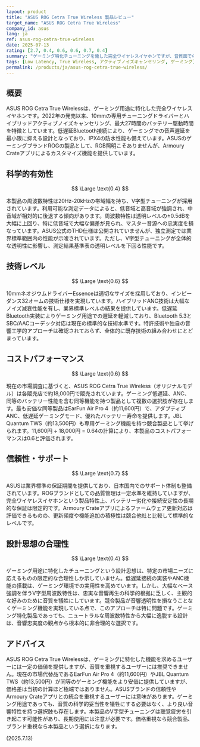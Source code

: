 ```yaml
---
layout: product
title: "ASUS ROG Cetra True Wireless 製品レビュー"
target_name: "ASUS ROG Cetra True Wireless"
company_id: asus
lang: ja
ref: asus-rog-cetra-true-wireless
date: 2025-07-13
rating: [2.7, 0.4, 0.6, 0.6, 0.7, 0.4]
summary: "ゲーミング特化チューニングを施した完全ワイヤレスイヤホンですが、音質面での科学的妥当性に課題があります。ANC機能と低遅延接続は評価できるものの、より安価な同等製品の存在によりコストパフォーマンスは標準以下です。"
tags: [Low Latency, True Wireless, アクティブノイズキャンセリング, ゲーミング]
permalink: /products/ja/asus-rog-cetra-true-wireless/
---
```

## 概要

ASUS ROG Cetra True Wirelessは、ゲーミング用途に特化した完全ワイヤレスイヤホンです。2022年の発売以来、10mmの専用チューニングドライバーとハイブリッドアクティブノイズキャンセリング、最大27時間のバッテリー駆動時間を特徴としています。低遅延Bluetooth接続により、ゲーミングでの音声遅延を最小限に抑える設計となっており、IPX4の防水性能も備えています。ASUSのゲーミングブランドROGの製品として、RGB照明こそありませんが、Armoury Crateアプリによるカスタマイズ機能を提供しています。

## 科学的有効性

$$ \Large \text{0.4} $$

本製品の周波数特性は20Hz-20kHzの帯域幅を持ち、V字型チューニングが採用されています。利用可能な測定データによると、低音域と高音域が強調され、中音域が相対的に後退する傾向があります。周波数特性は透明レベルの±0.5dBを大幅に上回り、特に低音域で大幅な偏差が見られ、マスター音源への忠実度を損なっています。ASUS公式のTHD仕様は公開されていませんが、独立測定では業界標準範囲内の性能が示唆されています。ただし、V字型チューニングが全体的な透明性に影響し、測定結果基準表の透明レベルを下回る性能です。

## 技術レベル

$$ \Large \text{0.6} $$

10mmネオジウムドライバーEssenceは適切なサイズを採用しており、インピーダンス32オームの技術仕様を実現しています。ハイブリッドANC技術は大幅なノイズ減衰性能を有し、業界標準レベルの結果を提供しています。低遅延Bluetooth実装によりゲーミング用途での遅延を軽減しており、Bluetooth 5.3とSBC/AACコーデック対応は現在の標準的な技術水準です。特許技術や独自の音響工学的アプローチは確認されておらず、全体的に既存技術の組み合わせにとどまっています。

## コストパフォーマンス

$$ \Large \text{0.6} $$

現在の市場調査に基づくと、ASUS ROG Cetra True Wireless（オリジナルモデル）は各販売店で約18,000円で販売されています。ゲーミング低遅延、ANC、同等のバッテリー性能を含む同等機能を持つ製品として複数の選択肢が存在します。最も安価な同等製品はEarFun Air Pro 4（約11,600円）で、アダプティブANC、低遅延ゲーミングモード、優れたバッテリー寿命を提供します。JBL Quantum TWS（約13,500円）も専用ゲーミング機能を持つ競合製品として挙げられます。11,600円 ÷ 18,000円 = 0.64の計算により、本製品のコストパフォーマンスは0.6と評価されます。

## 信頼性・サポート

$$ \Large \text{0.7} $$

ASUSは業界標準の保証期間を提供しており、日本国内でのサポート体制も整備されています。ROGブランドとしての品質管理は一定水準を維持していますが、完全ワイヤレスイヤホンという製品特性上、バッテリー劣化や接続安定性の長期的な保証は限定的です。Armoury Crateアプリによるファームウェア更新対応は評価できるものの、更新頻度や機能追加の積極性は競合他社と比較して標準的なレベルです。

## 設計思想の合理性

$$ \Large \text{0.4} $$

ゲーミング用途に特化したチューニングという設計思想は、特定の市場ニーズに応えるものの限定的な合理性しか示していません。低遅延接続の実装やANC機能の搭載は、ゲーミング環境での実用性を高めています。しかし、大幅なベース強調を伴うV字型周波数特性は、忠実な音響再生の科学的根拠に乏しく、主観的な好みのために音質を犠牲にしています。競合製品が音響透明性を損なうことなくゲーミング機能を実現している点で、このアプローチは特に問題です。ゲーミング特化製品であっても、ニュートラルな周波数特性から大幅に逸脱する設計は、音響忠実度の観点から根本的に非合理的な選択です。

## アドバイス

ASUS ROG Cetra True Wirelessは、ゲーミングに特化した機能を求めるユーザーには一定の価値を提供しますが、音質を重視するユーザーには推奨できません。現在の市場代替品であるEarFun Air Pro 4（約11,600円）やJBL Quantum TWS（約13,500円）が同等のゲーミング機能をより安価に提供していますが、価格差は当初の計算ほど極端ではありません。ASUSブランドの信頼性やArmoury Crateアプリとの統合を重視するユーザーには意味があります。ゲーミング用途であっても、音質の科学的妥当性を犠牲にする必要はなく、より良い音響特性を持つ選択肢も存在します。本製品のV字型チューニングは聴覚疲労を引き起こす可能性があり、長期使用には注意が必要です。価格重視なら競合製品、ブランド重視なら本製品という選択になります。

(2025.7.13)
